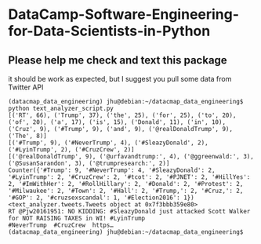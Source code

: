 # DataCamp-Software-Engineering-for-Data-Scientists-in-Python


## Please help me check and text this package

it should be work as expected, but I suggest you pull some data from Twitter API

```
(datacmap_data_engineering) jhu@debian:~/datacmap_data_engineering$ python text_analyzer_script.py 
[('RT', 66), ('Trump', 37), ('the', 25), ('for', 25), ('to', 20), ('of', 20), ('a', 17), ('is', 15), ('Donald', 11), ('in', 10), ('Cruz', 9), ('#Trump', 9), ('and', 9), ('@realDonaldTrump', 9), ('The', 8)]
[('#Trump', 9), ('#NeverTrump', 4), ('#SleazyDonald', 2), ('#LyinTrump', 2), ('#CruzCrew', 2)]
[('@realDonaldTrump', 9), ('@urfavandtrump:', 4), ('@ggreenwald:', 3), ('@SusanSarandon', 3), ('@trumpresearch:', 2)]
Counter({'#Trump': 9, '#NeverTrump': 4, '#SleazyDonald': 2, '#LyinTrump': 2, '#CruzCrew': 2, '#tcot': 2, '#PJNET': 2, '#HillYes': 2, '#ImWithHer': 2, '#RollHillary': 2, '#Donald': 2, '#Protest': 2, '#Milwaukee': 2, '#Town': 2, '#Hall': 2, '#Trump,': 2, '#Cruz,': 2, '#GOP': 2, '#cruzsexscandal': 1, '#Election2016': 1})
<text_analyzer.tweets.Tweets object at 0x7f3bbb359e80>
RT @Pjw20161951: NO KIDDING: #SleazyDonald just attacked Scott Walker for NOT RAISING TAXES in WI! #LyinTrump
#NeverTrump  #CruzCrew  https…
(datacmap_data_engineering) jhu@debian:~/datacmap_data_engineering$ 
```
